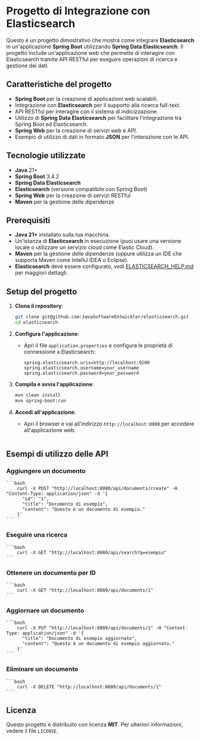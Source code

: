 # Progetto di Integrazione con Elasticsearch

Questo è un progetto dimostrativo che mostra come integrare **Elasticsearch** in un'applicazione **Spring Boot** utilizzando **Spring Data Elasticsearch**. Il progetto include un'applicazione web che permette di interagire con Elasticsearch tramite API RESTful per eseguire operazioni di ricerca e gestione dei dati.

## Caratteristiche del progetto
- **Spring Boot** per la creazione di applicazioni web scalabili.
- Integrazione con **Elasticsearch** per il supporto alla ricerca full-text.
- API RESTful per interagire con il sistema di indicizzazione.
- Utilizzo di **Spring Data Elasticsearch** per facilitare l'integrazione tra Spring Boot ed Elasticsearch.
- **Spring Web** per la creazione di servizi web e API.
- Esempio di utilizzo di dati in formato **JSON** per l'interazione con le API.

## Tecnologie utilizzate
- **Java** 21+
- **Spring Boot** 3.4.2
- **Spring Data Elasticsearch**
- **Elasticsearch** (versione compatibile con Spring Boot)
- **Spring Web** per la creazione di servizi RESTful
- **Maven** per la gestione delle dipendenze

## Prerequisiti
- **Java 21+** installato sulla tua macchina.
- Un'istanza di **Elasticsearch** in esecuzione (puoi usare una versione locale o utilizzare un servizio cloud come Elastic Cloud).
- **Maven** per la gestione delle dipendenze (oppure utilizza un IDE che supporta Maven come IntelliJ IDEA o Eclipse).
- **Elasticsearch** deve essere configurato, vedi [ELASTICSEARCH_HELP.md](ELASTICSEARCH_HELP.md) per maggiori dettagli.
## Setup del progetto

1. **Clona il repository**:
   ```bash
   git clone git@github.com:JavaSoftwareEntwickler/elasticsearch.git
   cd elasticsearch
      ```
2. **Configura l'applicazione**:
    - Apri il file `application.properties` e configura le proprietà di connessione a Elasticsearch:
      ```properties
      spring.elasticsearch.uris=http://localhost:9200
      spring.elasticsearch.username=your_username
      spring.elasticsearch.password=your_password
      ```

3. **Compila e avvia l'applicazione**:
   ```bash
   mvn clean install
   mvn spring-boot:run
      ```
4. **Accedi all'applicazione**:
   - Apri il browser e vai all'indirizzo `http://localhost:8080` per accedere all'applicazione web.
   ```
## Esempi di utilizzo delle API

### Aggiungere un documento
    ```bash
        curl -X POST "http://localhost:8080/api/documents/create" -H "Content-Type: application/json" -d '{
          "id": "1",
          "title": "Documento di esempio",
          "content": "Questo è un documento di esempio."
        }'
    ```
### Eseguire una ricerca
    ```bash
        curl -X GET "http://localhost:8080/api/search?q=esempio"
    ```
### Ottenere un documento per ID
    ```bash
        curl -X GET "http://localhost:8080/api/documents/1"
    ```
### Aggiornare un documento
    ```bash
        curl -X PUT "http://localhost:8080/api/documents/1" -H "Content-Type: application/json" -d '{
          "title": "Documento di esempio aggiornato",
          "content": "Questo è un documento di esempio aggiornato."
        }'
    ```
### Eliminare un documento
    ```bash
        curl -X DELETE "http://localhost:8080/api/documents/1"
    ```
## Licenza
Questo progetto è distribuito con licenza **MIT**. Per ulteriori informazioni, vedere il file `LICENSE`.
